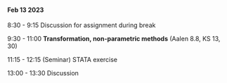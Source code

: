 #### Feb 13 2023

8:30 - 9:15 Discussion for assignment during break

9:30 - 11:00 **Transformation, non-parametric methods** (Aalen 8.8, KS 13, 30)

11:15 - 12:15 (Seminar) STATA exercise

13:00 - 13:30 Discussion 